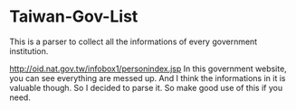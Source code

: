Taiwan-Gov-List
===============

This is a parser to collect all the informations of every government institution.

http://oid.nat.gov.tw/infobox1/personindex.jsp
In this government website, you can see everything are messed up. And I think the informations in it is valuable though. So I decided to parse it.
So make good use of this if you need.
